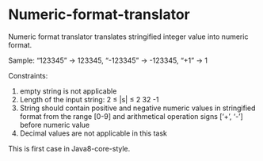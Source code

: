 # Numeric-format-translator
Numeric format translator translates stringified integer value into numeric format.

Sample: “123345” -> 123345, “-123345” -> -123345, “+1” -> 1

Constraints:
1. empty string is not applicable
2. Length of the input string: 2 ≤ |s| ≤ 2 32 -1
3. String should contain positive and negative numeric values in stringified format from
the range [0-9] and arithmetical operation signs [‘+’, ‘-’] before numeric value
4. Decimal values are not applicable in this task

This is first case in Java8-core-style.


